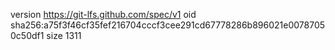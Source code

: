 version https://git-lfs.github.com/spec/v1
oid sha256:a75f3f46cf35fef216704cccf3cee291cd67778286b896021e00787050c50df1
size 1311
